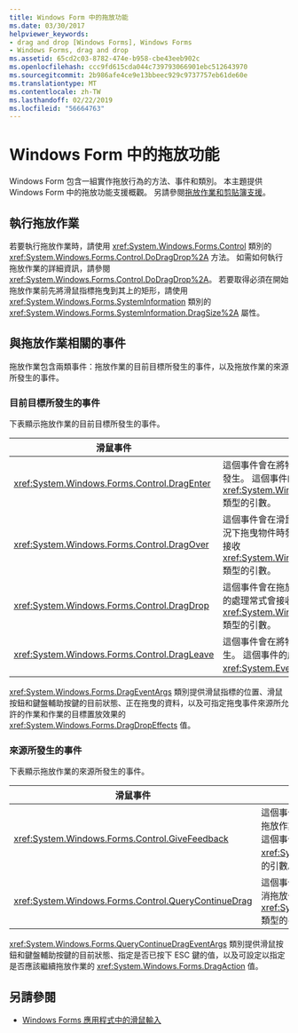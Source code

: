 ```yaml
---
title: Windows Form 中的拖放功能
ms.date: 03/30/2017
helpviewer_keywords:
- drag and drop [Windows Forms], Windows Forms
- Windows Forms, drag and drop
ms.assetid: 65cd2c03-8782-474e-b958-cbe43eeb902c
ms.openlocfilehash: ccc9fd615cda044c739793066901ebc512643970
ms.sourcegitcommit: 2b986afe4ce9e13bbeec929c9737757eb61de60e
ms.translationtype: MT
ms.contentlocale: zh-TW
ms.lasthandoff: 02/22/2019
ms.locfileid: "56664763"
---
```

# <a name="drag-and-drop-functionality-in-windows-forms"></a>Windows Form 中的拖放功能
Windows Form 包含一組實作拖放行為的方法、事件和類別。 本主題提供 Windows Form 中的拖放功能支援概觀。  另請參閱[拖放作業和剪貼簿支援](./advanced/drag-and-drop-operations-and-clipboard-support.md)。  
  
## <a name="performing-drag-and-drop-operations"></a>執行拖放作業  
 若要執行拖放作業時，請使用 <xref:System.Windows.Forms.Control> 類別的 <xref:System.Windows.Forms.Control.DoDragDrop%2A> 方法。 如需如何執行拖放作業的詳細資訊，請參閱 <xref:System.Windows.Forms.Control.DoDragDrop%2A>。 若要取得必須在開始拖放作業前先將滑鼠指標拖曳到其上的矩形，請使用 <xref:System.Windows.Forms.SystemInformation> 類別的 <xref:System.Windows.Forms.SystemInformation.DragSize%2A> 屬性。  
  
## <a name="events-related-to-drag-and-drop-operations"></a>與拖放作業相關的事件  
 拖放作業包含兩類事件：拖放作業的目前目標所發生的事件，以及拖放作業的來源所發生的事件。  
  
### <a name="events-on-the-current-target"></a>目前目標所發生的事件  
 下表顯示拖放作業的目前目標所發生的事件。  
  
|滑鼠事件|描述|  
|-----------------|-----------------|  
|<xref:System.Windows.Forms.Control.DragEnter>|這個事件會在將物件拖曳至控制項的界限內時發生。 這個事件的處理常式會接收 <xref:System.Windows.Forms.DragEventArgs> 類型的引數。|  
|<xref:System.Windows.Forms.Control.DragOver>|這個事件會在滑鼠指標位於控制項界限內的情況下拖曳物件時發生。 這個事件的處理常式會接收 <xref:System.Windows.Forms.DragEventArgs> 類型的引數。|  
|<xref:System.Windows.Forms.Control.DragDrop>|這個事件會在拖放作業完成時發生。 這個事件的處理常式會接收 <xref:System.Windows.Forms.DragEventArgs> 類型的引數。|  
|<xref:System.Windows.Forms.Control.DragLeave>|這個事件會在將物件拖曳出控制項的界限時發生。 這個事件的處理常式會接收 <xref:System.EventArgs> 類型的引數。|  
  
 <xref:System.Windows.Forms.DragEventArgs> 類別提供滑鼠指標的位置、滑鼠按鈕和鍵盤輔助按鍵的目前狀態、正在拖曳的資料，以及可指定拖曳事件來源所允許的作業和作業的目標置放效果的 <xref:System.Windows.Forms.DragDropEffects> 值。  
  
### <a name="events-on-the-source"></a>來源所發生的事件  
 下表顯示拖放作業的來源所發生的事件。  
  
|滑鼠事件|描述|  
|-----------------|-----------------|  
|<xref:System.Windows.Forms.Control.GiveFeedback>|這個事件會在拖曳作業期間發生。 它提供了一個可對正在發生拖放作業的使用者顯示視覺提示的機會，例如變更滑鼠指標。 這個事件的處理常式會接收 <xref:System.Windows.Forms.GiveFeedbackEventArgs> 類型的引數。|  
|<xref:System.Windows.Forms.Control.QueryContinueDrag>|這個事件會在拖放作業期間引發，讓拖曳來源能夠決定是否應取消拖放作業。 這個事件的處理常式會接收 <xref:System.Windows.Forms.QueryContinueDragEventArgs> 類型的引數。|  
  
 
  <xref:System.Windows.Forms.QueryContinueDragEventArgs> 類別提供滑鼠按鈕和鍵盤輔助按鍵的目前狀態、指定是否已按下 ESC 鍵的值，以及可設定以指定是否應該繼續拖放作業的 <xref:System.Windows.Forms.DragAction> 值。  
  
## <a name="see-also"></a>另請參閱
- [Windows Forms 應用程式中的滑鼠輸入](../../../docs/framework/winforms/mouse-input-in-a-windows-forms-application.md)

